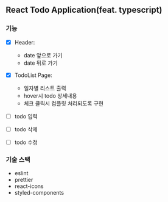 ## React Todo Application(feat. typescript)

### 기능

- [x] Header:
  - date 앞으로 가기
  - date 뒤로 가기
- [x] TodoList Page:

  - 일자별 리스트 출력
  - hover시 todo 상세내용
  - 체크 클릭시 컴플릿 처리되도록 구현

- [ ] todo 입력
- [ ] todo 삭제
- [ ] todo 수정

### 기술 스택

- eslint
- prettier
- react-icons
- styled-components
